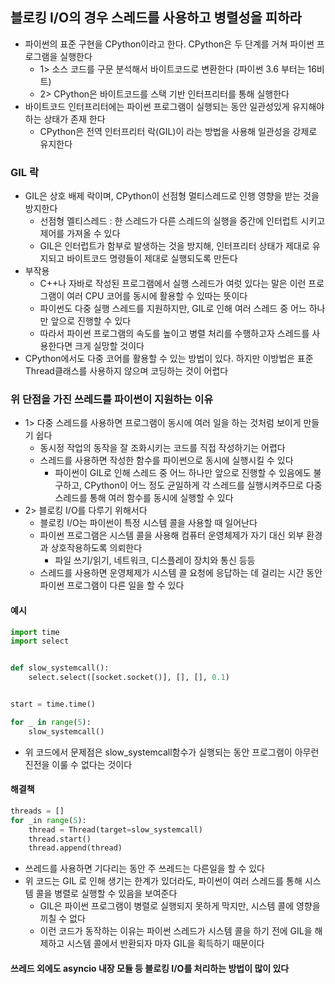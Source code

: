 ## 블로킹 I/O의 경우 스레드를 사용하고 병렬성을 피하라

- 파이썬의 표준 구현을 CPython이라고 한다. CPython은 두 단계를 거쳐 파이썬 프로그램을 실행한다
    - 1> 소스 코드를 구문 분석해서 바이트코드로 변환한다 (파이썬 3.6 부터는 16비트)
    - 2> CPython은 바이트코드를 스택 기반 인터프리터를 통해 실행한다
- 바이트코드 인터프리터에는 파이썬 프로그램이 실행되는 동안 일관성있게 유지해야 하는 상태가 존재 한다
    - CPython은 전역 인터프리터 락(GIL)이 라는 방법을 사용해 일관성을 강제로 유지한다

### GIL 락

- GIL은 상호 배제 락이며, CPython이 선점형 멀티스레드로 인행 영향을 받는 것을 방지한다
    - 선점형 멜티스레드 : 한 스레드가 다른 스레드의 실행을 중간에 인터럽트 시키고 제어를 가져올 수 있다
    - GIL은 인터럽트가 함부로 발생하는 것을 방지해, 인터프리터 상태가 제대로 유지되고 바이트코드 명령들이 제대로 실행되도록 만든다
- 부작용
    - C++나 자바로 작성된 프로그램에서 실행 스레드가 여럿 있다는 말은 이런 프로그램이 여러 CPU 코어를 동시에 활용할 수 있따는 뜻이다
    - 파이썬도 다중 실행 스레드를 지원하지만, GIL로 인해 여러 스레드 중 어느 하나만 앞으로 진행할 수 있다
    - 따라서 파이썬 프로그램의 속도를 높이고 병렬 처리를 수행하고자 스레드를 사용한다면 크게 실망할 것이다
- CPython에서도 다중 코어를 활용할 수 있는 방법이 있다. 하지만 이방법은 표준 Thread클래스를 사용하지 않으며 코딩하는 것이 어렵다

### 위 단점을 가진 쓰레드를 파이썬이 지원하는 이유

- 1> 다중 스레드를 사용하면 프로그램이 동시에 여러 일을 하는 것처럼 보이게 만들기 쉽다
    - 동시정 작업의 동작을 잘 조화시키는 코드를 직접 작성하기는 어렵다
    - 스레드를 사용하면 작성한 함수를 파이썬으로 동시에 실행시킬 수 있다
        - 파이썬이 GIL로 인해 스레드 중 어느 하나만 앞으로 진행할 수 있음에도 불구하고, CPython이 어느 정도 균일하게 각 스레드를 실행시켜주므로 다중 스레드를 통해 여러 함수를 동시에 실행할 수
          있다
- 2> 블로킹 I/O를 다루기 위해서다
    - 블로킹 I/O는 파이썬이 특정 시스템 콜을 사용할 때 일어난다
    - 파이썬 프로그램은 시스템 콜을 사용해 컴퓨터 운영체제가 자기 대신 외부 환경과 상호작용하도록 의뢰한다
        - 파일 쓰기/읽기, 네트워크, 디스플레이 장치와 통신 등등
    - 스레드를 사용하면 운영체제가 시스템 콜 요청에 응답하는 데 걸리는 시간 동안 파이썬 프로그램이 다른 일을 할 수 있다

#### 예시

```python
import time
import select


def slow_systemcall():
    select.select([socket.socket()], [], [], 0.1)


start = time.time()

for _ in range(5):
    slow_systemcall()
```

- 위 코드에서 문제점은 slow_systemcall함수가 실행되는 동안 프로그램이 아무런 진전을 이룰 수 없다는 것이다

#### 해결책

```python
threads = []
for _in range(5):
    thread = Thread(target=slow_systemcall)
    thread.start()
    thread.append(thread)
```

- 쓰레드를 사용하면 기다리는 동안 주 쓰레드는 다른일을 할 수 있다
- 위 코드는 GIL 로 인해 생기는 한계가 있더라도, 파이썬이 여러 스레드를 통해 시스템 콜을 병렬로 실행할 수 있음을 보여준다
    - GIL은 파이썬 프로그램이 병렬로 실행되지 못하게 막지만, 시스템 콜에 영향을 끼칠 수 없다
    - 이런 코드가 동작하는 이유는 파이썬 스레드가 시스템 콜을 하기 전에 GIL을 해제하고 시스템 콜에서 반환되자 마자 GIL을 획득하기 때문이다

#### 쓰레드 외에도 asyncio 내장 모듈 등 블로킹 I/O를 처리하는 방법이 많이 있다 